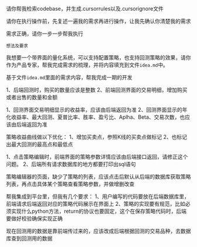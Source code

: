 请你帮我检索codebase，并生成.cursorrules以及.cursorignore文件

请你在执行操作前，先复述一遍我的需求再进行操作，让我先确认你清楚我的需求

需求正确，请你一步一步帮我执行


```
想法及要求
```
我想要一个带界面的量化系统，可以支持配置策略，也支持回测策略的效果，请你作为产品专家，帮我完成需求的梳理，并将内容填充到文件`idea.md`中。


基于文件`idea.md`里面的需求内容，帮我完成一期的开发

1、后端回测时，购买的数量应该是整数
2、前端回测界面的交易明细，增加购买或者出售的数量和金额

1、回测界面交易明细显示的收益率，应该由后端返回为准
2、回测界面显示的年化收益率、最大回测、夏普比率、胜率、盈亏比、Aplha、Beta、交易次数，也应该由后端返回为准




策略收益曲线做以下优化：
1、增加买卖点，参照K线的买卖点做标记
2、也标记出最大回测的最高点和最低点


1、点击策略编辑时，前端界面的策略参数详情应该由后端接口返回，请修正这个问题。
2、后端所有请求数据库的地方都要打印出sql语句

策略编辑器的页面，缺少了策略的列表，应该点击后默认从后端的数据库获取策略列表，再点击具体某个策略查看策略参数，并做增删改查

帮我集成到平台里，但我有几个要求：
1、用户编写的代码要放在后端数据库里，前端请求后端返回对应的策略代码展示在界面上
2、策略的实现要有规范，比如必须实现什么python方法，return的协议也要固定，这个在保存策略代码时，后端要做好校验确保实现正确

现在回测用的数据是靠前端传过来的，应该改成后端根据回测的交易品种，去数据库查到回测用的数据